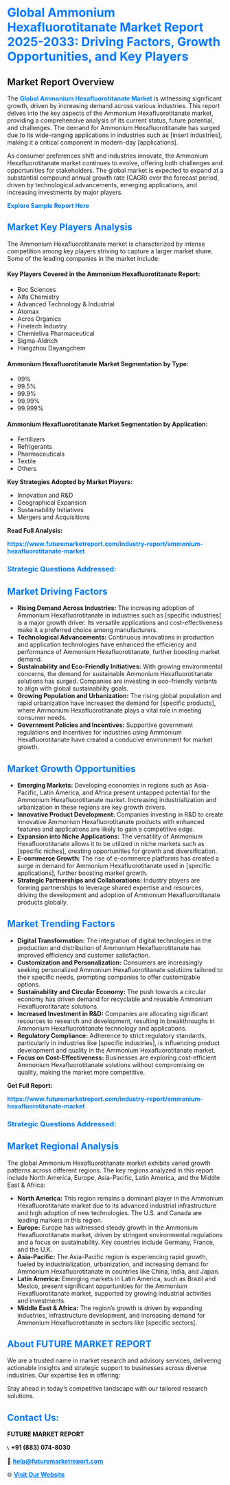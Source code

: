 <h1 style="color: #007BFF;">Global Ammonium Hexafluorotitanate Market Report 2025-2033: Driving Factors, Growth Opportunities, and Key Players</h1>

<section id="overview">
<h2>Market Report Overview</h2>
<p>The <a href="https://www.futuremarketreport.com/industry-report/ammonium-hexafluorotitanate-market" style="color: #007BFF; text-decoration: none;"><strong>Global Ammonium Hexafluorotitanate Market</strong></a> is witnessing significant growth, driven by increasing demand across various industries. This report delves into the key aspects of the Ammonium Hexafluorotitanate market, providing a comprehensive analysis of its current status, future potential, and challenges. The demand for Ammonium Hexafluorotitanate has surged due to its wide-ranging applications in industries such as [insert industries], making it a critical component in modern-day [applications].</p>
<p>As consumer preferences shift and industries innovate, the Ammonium Hexafluorotitanate market continues to evolve, offering both challenges and opportunities for stakeholders. The global market is expected to expand at a substantial compound annual growth rate (CAGR) over the forecast period, driven by technological advancements, emerging applications, and increasing investments by major players.</p>
</section>

<section id="overview">
<p><a href="https://www.futuremarketreport.com/request-sample/reportId=30495" style="color: #007BFF; text-decoration: none;"><strong>Explore Sample Report Here</strong></a></p>
</section>

<section id="key-players">
<h2 style="color: #007BFF;">Market Key Players Analysis</h2>
<p>The Ammonium Hexafluorotitanate market is characterized by intense competition among key players striving to capture a larger market share. Some of the leading companies in the market include:</p>
<h4>Key Players Covered in the Ammonium Hexafluorotitanate Report:</h4>
<ul><li>Boc Sciences</li><li>Alfa Chemistry</li><li>Advanced Technology &amp; Industrial</li><li>Atomax</li><li>Acros Organics</li><li>Finetech Industry</li><li>Chemieliva Pharmaceutical</li><li>Sigma-Aldrich</li><li>Hangzhou Dayangchem</li></ul>
<h4>Ammonium Hexafluorotitanate Market Segmentation by Type:</h4>
<ul><li>99%</li><li>99.5%</li><li>99.9%</li><li>99.99%</li><li>99.999%</li></ul>

<h4>Ammonium Hexafluorotitanate Market Segmentation by Application:</h4>
<ul><li>Fertilizers</li><li>Refrigerants</li><li>Pharmaceuticals</li><li>Textile</li><li>Others</li></ul>
<p><strong>Key Strategies Adopted by Market Players:</strong></p>
<ul>
<li>Innovation and R&D</li>
<li>Geographical Expansion</li>
<li>Sustainability Initiatives</li>
<li>Mergers and Acquisitions</li>
</ul>
</section>

<section>
<p><strong>Read Full Analysis: </strong></p><a href="https://www.futuremarketreport.com/industry-report/ammonium-hexafluorotitanate-market" style="color: #007BFF; text-decoration: none;"><strong>https://www.futuremarketreport.com/industry-report/ammonium-hexafluorotitanate-market</strong></a>
<h3 style="color: #007BFF;">Strategic Questions Addressed:</h3>
</section>

<section id="driving-factors">
<h2 style="color: #007BFF;">Market Driving Factors</h2>
<ul>
<li><strong>Rising Demand Across Industries:</strong> The increasing adoption of Ammonium Hexafluorotitanate in industries such as [specific industries] is a major growth driver. Its versatile applications and cost-effectiveness make it a preferred choice among manufacturers.</li>
<li><strong>Technological Advancements:</strong> Continuous innovations in production and application technologies have enhanced the efficiency and performance of Ammonium Hexafluorotitanate, further boosting market demand.</li>
<li><strong>Sustainability and Eco-Friendly Initiatives:</strong> With growing environmental concerns, the demand for sustainable Ammonium Hexafluorotitanate solutions has surged. Companies are investing in eco-friendly variants to align with global sustainability goals.</li>
<li><strong>Growing Population and Urbanization:</strong> The rising global population and rapid urbanization have increased the demand for [specific products], where Ammonium Hexafluorotitanate plays a vital role in meeting consumer needs.</li>
<li><strong>Government Policies and Incentives:</strong> Supportive government regulations and incentives for industries using Ammonium Hexafluorotitanate have created a conducive environment for market growth.</li>
</ul>
</section>

<section id="growth-opportunities">
<h2 style="color: #007BFF;">Market Growth Opportunities</h2>
<ul>
<li><strong>Emerging Markets:</strong> Developing economies in regions such as Asia-Pacific, Latin America, and Africa present untapped potential for the Ammonium Hexafluorotitanate market. Increasing industrialization and urbanization in these regions are key growth drivers.</li>
<li><strong>Innovative Product Development:</strong> Companies investing in R&D to create innovative Ammonium Hexafluorotitanate products with enhanced features and applications are likely to gain a competitive edge.</li>
<li><strong>Expansion into Niche Applications:</strong> The versatility of Ammonium Hexafluorotitanate allows it to be utilized in niche markets such as [specific niches], creating opportunities for growth and diversification.</li>
<li><strong>E-commerce Growth:</strong> The rise of e-commerce platforms has created a surge in demand for Ammonium Hexafluorotitanate used in [specific applications], further boosting market growth.</li>
<li><strong>Strategic Partnerships and Collaborations:</strong> Industry players are forming partnerships to leverage shared expertise and resources, driving the development and adoption of Ammonium Hexafluorotitanate products globally.</li>
</ul>
</section>

<section id="trending-factors">
<h2 style="color: #007BFF;">Market Trending Factors</h2>
<ul>
<li><strong>Digital Transformation:</strong> The integration of digital technologies in the production and distribution of Ammonium Hexafluorotitanate has improved efficiency and customer satisfaction.</li>
<li><strong>Customization and Personalization:</strong> Consumers are increasingly seeking personalized Ammonium Hexafluorotitanate solutions tailored to their specific needs, prompting companies to offer customizable options.</li>
<li><strong>Sustainability and Circular Economy:</strong> The push towards a circular economy has driven demand for recyclable and reusable Ammonium Hexafluorotitanate solutions.</li>
<li><strong>Increased Investment in R&D:</strong> Companies are allocating significant resources to research and development, resulting in breakthroughs in Ammonium Hexafluorotitanate technology and applications.</li>
<li><strong>Regulatory Compliance:</strong> Adherence to strict regulatory standards, particularly in industries like [specific industries], is influencing product development and quality in the Ammonium Hexafluorotitanate market.</li>
<li><strong>Focus on Cost-Effectiveness:</strong> Businesses are exploring cost-efficient Ammonium Hexafluorotitanate solutions without compromising on quality, making the market more competitive.</li>
</ul>
</section>

<section>
<p><strong>Get Full Report: </strong></p><a href="https://www.futuremarketreport.com/industry-report/ammonium-hexafluorotitanate-market" style="color: #007BFF; text-decoration: none;"><strong>https://www.futuremarketreport.com/industry-report/ammonium-hexafluorotitanate-market</strong></a>
<h3 style="color: #007BFF;">Strategic Questions Addressed:</h3>
</section>


<section id="regional-analysis">
<h2 style="color: #007BFF;">Market Regional Analysis</h2>
<p>The global Ammonium Hexafluorotitanate market exhibits varied growth patterns across different regions. The key regions analyzed in this report include North America, Europe, Asia-Pacific, Latin America, and the Middle East & Africa:</p>
<ul>
<li><strong>North America:</strong> This region remains a dominant player in the Ammonium Hexafluorotitanate market due to its advanced industrial infrastructure and high adoption of new technologies. The U.S. and Canada are leading markets in this region.</li>
<li><strong>Europe:</strong> Europe has witnessed steady growth in the Ammonium Hexafluorotitanate market, driven by stringent environmental regulations and a focus on sustainability. Key countries include Germany, France, and the U.K.</li>
<li><strong>Asia-Pacific:</strong> The Asia-Pacific region is experiencing rapid growth, fueled by industrialization, urbanization, and increasing demand for Ammonium Hexafluorotitanate in countries like China, India, and Japan.</li>
<li><strong>Latin America:</strong> Emerging markets in Latin America, such as Brazil and Mexico, present significant opportunities for the Ammonium Hexafluorotitanate market, supported by growing industrial activities and investments.</li>
<li><strong>Middle East & Africa:</strong> The region’s growth is driven by expanding industries, infrastructure development, and increasing demand for Ammonium Hexafluorotitanate in sectors like [specific sectors].</li>
</ul>
</section>

<footer>
<h2 style="color: #007BFF;">About FUTURE MARKET REPORT</h2>
<p>We are a trusted name in market research and advisory services, delivering actionable insights and strategic support to businesses across diverse industries. Our expertise lies in offering:</p>

<p>Stay ahead in today’s competitive landscape with our tailored research solutions.</p>

<h2 style="color: #007BFF;">Contact Us:</h2>
<p><strong>FUTURE MARKET REPORT</strong></p>
<p>📞 <strong>+91 (883) 074-8030</strong></p>
<p>📧 <strong><a href="mailto:help@futuremarketreport.com" style="color: #007BFF;">help@futuremarketreport.com</a></strong></p>
<p>🌐 <strong><a href="https://www.futuremarketreport.com/" style="color: #007BFF;">Visit Our Website</a></strong></p>
</footer>